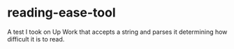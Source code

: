 # reading-ease-tool
A test I took on Up Work that accepts a string and parses it determining how difficult it is to read.
